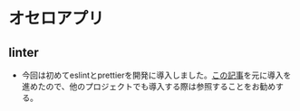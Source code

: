 # オセロアプリ

## linter

- 今回は初めてeslintとprettierを開発に導入しました。[この記事](https://zenn.dev/big_tanukiudon/articles/c1ab3dba7ba111)を元に導入を進めたので、他のプロジェクトでも導入する際は参照することをお勧めする。
